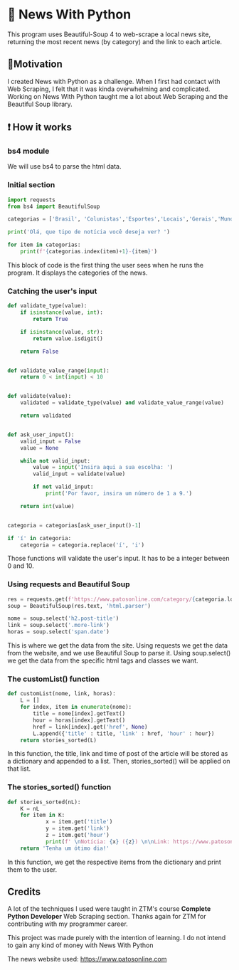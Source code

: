 # 📰 News With Python
This program uses Beautiful-Soup 4 to web-scrape a local news site, returning the most recent news (by category) and the link to each article.

## 🤔Motivation 
I created News with Python as a challenge. When I first had contact with Web Scraping, I felt that it was kinda overwhelming and complicated. Working on News With Python taught me a lot about Web Scraping and the Beautiful Soup library.

## ❗ How it works

### bs4 module
We will use bs4 to parse the html data.

### Initial section 

```python
import requests
from bs4 import BeautifulSoup

categorias = ['Brasil', 'Colunistas','Esportes','Locais','Gerais','Mundo','Polícial','Política','Regional']

print('Olá, que tipo de notícia você deseja ver? ')

for item in categorias:
    print(f'{categorias.index(item)+1}-{item}')
```
This block of code is the first thing the user sees when he runs the program. It displays the categories of the news.

### Catching the user's input

```python
def validate_type(value):
    if isinstance(value, int):
        return True

    if isinstance(value, str):
        return value.isdigit()

    return False


def validate_value_range(input):
    return 0 < int(input) < 10


def validate(value):
    validated = validate_type(value) and validate_value_range(value)

    return validated


def ask_user_input():
    valid_input = False
    value = None

    while not valid_input:
        value = input('Insira aqui a sua escolha: ')
        valid_input = validate(value)

        if not valid_input:
            print('Por favor, insira um número de 1 a 9.')

    return int(value)


categoria = categorias[ask_user_input()-1]

if 'í' in categoria:
    categoria = categoria.replace('í', 'i')
 ``` 
Those functions will validate the user's input. It has to be a integer between 0 and 10. 

### Using requests and Beautiful Soup

```python
res = requests.get(f'https://www.patosonline.com/category/{categoria.lower()}/')
soup = BeautifulSoup(res.text, 'html.parser')

nome = soup.select('h2.post-title')
link = soup.select('.more-link')
horas = soup.select('span.date')
```
This is where we get the data from the site. Using requests we get the data from the website, and we use Beautiful Soup to parse it. 
Using soup.select() we get the data from the specific html tags and classes we want.

### The customList() function

```python
def customList(nome, link, horas):
    L = []
    for index, item in enumerate(nome):
        title = nome[index].getText()
        hour = horas[index].getText()
        href = link[index].get('href', None)
        L.append({'title' : title, 'link' : href, 'hour' : hour})
    return stories_sorted(L)
```
In this function, the title, link and time of post of the article will be stored as a dictionary and appended to a list. Then, stories_sorted() will be applied on that list.

### The stories_sorted() function

```python
def stories_sorted(nL):
    K = nL
    for item in K:
            x = item.get('title')
            y = item.get('link')
            z = item.get('hour')
            print(f' \nNotícia: {x} ({z}) \n\nLink: https://www.patosonline.com{y} \n\n')
    return 'Tenha um ótimo dia!'
```
In this function, we get the respective items from the dictionary and print them to the user.

## Credits
A lot of the techniques I used were taught in ZTM's course **Complete Python Developer** Web Scraping section. Thanks again for ZTM for contributing with my programmer career.

This project was made purely with the intention of learning. I do not intend to gain any kind of money with News With Python

The news website used:
https://www.patosonline.com
